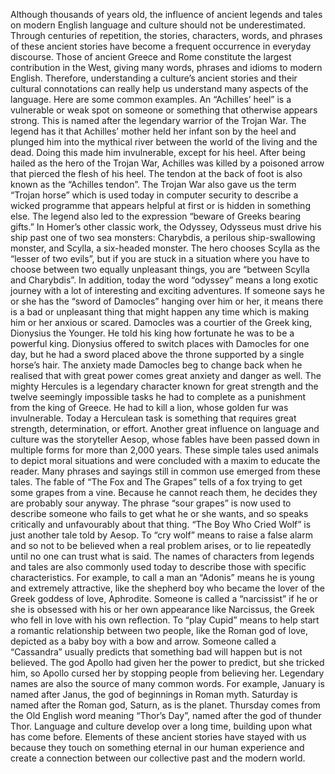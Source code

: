 Although thousands of years old, the influence of ancient legends and tales on modern English language and culture should not be underestimated. Through centuries of repetition, the stories, characters, words, and phrases of these ancient stories have become a frequent occurrence in everyday discourse. Those of ancient Greece and Rome constitute the largest contribution in the West, giving many words, phrases and idioms to modern English. Therefore, understanding a culture’s ancient stories and their cultural connotations can really help us understand many aspects of the language. Here are some common examples.
An “Achilles’ heel” is a vulnerable or weak spot on someone or something that otherwise appears strong. This is named after the legendary warrior of the Trojan War. The legend has it that Achilles’ mother held her infant son by the heel and plunged him into the mythical river between the world of the living and the dead. Doing this made him invulnerable, except for his heel. After being hailed as the hero of the Trojan War, Achilles was killed by a poisoned arrow that pierced the flesh of his heel. The tendon at the back of foot is also known as the “Achilles tendon”. The Trojan War also gave us the term “Trojan horse” which is used today in computer security to describe a wicked programme that appears helpful at first or is hidden in something else. The legend also led to the expression “beware of Greeks bearing gifts.”
In Homer’s other classic work, the Odyssey, Odysseus must drive his ship past one of two sea monsters: Charybdis, a perilous ship-swallowing monster, and Scylla, a six-headed monster. The hero chooses Scylla as the “lesser of two evils”, but if you are stuck in a situation where you have to choose between two equally unpleasant things, you are “between Scylla and Charybdis”. In addition, today the word “odyssey” means a long exotic journey with a lot of interesting and exciting adventures.
If someone says he or she has the “sword of Damocles” hanging over him or her, it means there is a bad or unpleasant thing that might happen any time which is making him or her anxious or scared. Damocles was a courtier of the Greek king, Dionysius the Younger. He told his king how fortunate he was to be a powerful king. Dionysius offered to switch places with Damocles for one day, but he had a sword placed above the throne supported by a single horse’s hair. The anxiety made Damocles beg to change back when he realised that with great power comes great anxiety and danger as well.
The mighty Hercules is a legendary character known for great strength and the twelve seemingly impossible tasks he had to complete as a punishment from the king of Greece. He had to kill a lion, whose golden fur was invulnerable. Today a Herculean task is something that requires great strength, determination, or effort.
Another great influence on language and culture was the storyteller Aesop, whose fables have been passed down in multiple forms for more than 2,000 years. These simple tales used animals to depict moral situations and were concluded with a maxim to educate the reader. Many phrases and sayings still in common use emerged from these tales. The fable of “The Fox and The Grapes” tells of a fox trying to get some grapes from a vine. Because he cannot reach them, he decides they are probably sour anyway. The phrase “sour grapes” is now used to describe someone who fails to get what he or she wants, and so speaks critically and unfavourably about that thing. “The Boy Who Cried Wolf” is just another tale told by Aesop. To “cry wolf” means to raise a false alarm and so not to be believed when a real problem arises, or to lie repeatedly until no one can trust what is said.
The names of characters from legends and tales are also commonly used today to describe those with specific characteristics. For example, to call a man an “Adonis” means he is young and extremely attractive, like the shepherd boy who became the lover of the Greek goddess of love, Aphrodite. Someone is called a “narcissist” if he or she is obsessed with his or her own appearance like Narcissus, the Greek who fell in love with his own reflection. To “play Cupid” means to help start a romantic relationship between two people, like the Roman god of love, depicted as a baby boy with a bow and arrow. Someone called a “Cassandra” usually predicts that something bad will happen but is not believed. The god Apollo had given her the power to predict, but she tricked him, so Apollo cursed her by stopping people from believing her.
Legendary names are also the source of many common words. For example, January is named after Janus, the god of beginnings in Roman myth. Saturday is named after the Roman god, Saturn, as is the planet. Thursday comes from the Old English word meaning “Thor’s Day”, named after the god of thunder Thor.
Language and culture develop over a long time, building upon what has come before. Elements of these ancient stories have stayed with us because they touch on something eternal in our human experience and create a connection between our collective past and the modern world.
